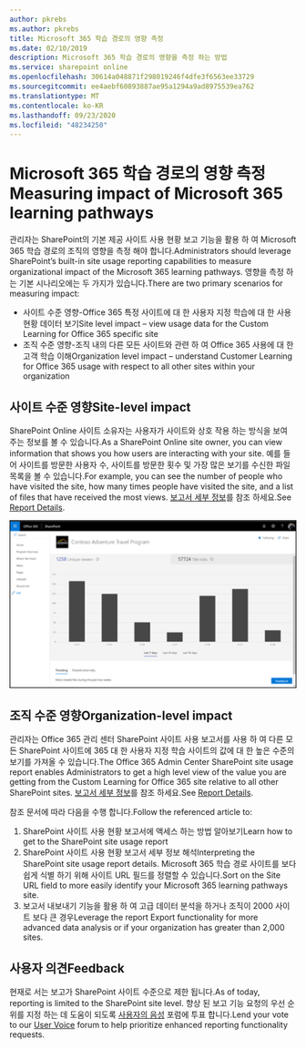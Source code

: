 ```yaml
---
author: pkrebs
ms.author: pkrebs
title: Microsoft 365 학습 경로의 영향 측정
ms.date: 02/10/2019
description: Microsoft 365 학습 경로의 영향을 측정 하는 방법
ms.service: sharepoint online
ms.openlocfilehash: 30614a048871f298019246f4dfe3f6563ee33729
ms.sourcegitcommit: ee4aebf60893887ae95a1294a9ad8975539ea762
ms.translationtype: MT
ms.contentlocale: ko-KR
ms.lasthandoff: 09/23/2020
ms.locfileid: "48234250"
---
```

# <a name="measuring-impact-of-microsoft-365-learning-pathways"></a><span data-ttu-id="1a9ea-103">Microsoft 365 학습 경로의 영향 측정</span><span class="sxs-lookup"><span data-stu-id="1a9ea-103">Measuring impact of Microsoft 365 learning pathways</span></span>

<span data-ttu-id="1a9ea-104">관리자는 SharePoint의 기본 제공 사이트 사용 현황 보고 기능을 활용 하 여 Microsoft 365 학습 경로의 조직의 영향을 측정 해야 합니다.</span><span class="sxs-lookup"><span data-stu-id="1a9ea-104">Administrators should leverage SharePoint’s built-in site usage reporting capabilities to measure organizational impact of the Microsoft 365 learning pathways.</span></span> <span data-ttu-id="1a9ea-105">영향을 측정 하는 기본 시나리오에는 두 가지가 있습니다.</span><span class="sxs-lookup"><span data-stu-id="1a9ea-105">There are two primary scenarios for measuring impact:</span></span> 
- <span data-ttu-id="1a9ea-106">사이트 수준 영향-Office 365 특정 사이트에 대 한 사용자 지정 학습에 대 한 사용 현황 데이터 보기</span><span class="sxs-lookup"><span data-stu-id="1a9ea-106">Site level impact – view usage data for the Custom Learning for Office 365 specific site</span></span> 
- <span data-ttu-id="1a9ea-107">조직 수준 영향-조직 내의 다른 모든 사이트와 관련 하 여 Office 365 사용에 대 한 고객 학습 이해</span><span class="sxs-lookup"><span data-stu-id="1a9ea-107">Organization level impact – understand Customer Learning for Office 365 usage with respect to all other sites within your organization</span></span>

## <a name="site-level-impact"></a><span data-ttu-id="1a9ea-108">사이트 수준 영향</span><span class="sxs-lookup"><span data-stu-id="1a9ea-108">Site-level impact</span></span>

<span data-ttu-id="1a9ea-109">SharePoint Online 사이트 소유자는 사용자가 사이트와 상호 작용 하는 방식을 보여 주는 정보를 볼 수 있습니다.</span><span class="sxs-lookup"><span data-stu-id="1a9ea-109">As a SharePoint Online site owner, you can view information that shows you how users are interacting with your site.</span></span> <span data-ttu-id="1a9ea-110">예를 들어 사이트를 방문한 사용자 수, 사이트를 방문한 횟수 및 가장 많은 보기를 수신한 파일 목록을 볼 수 있습니다.</span><span class="sxs-lookup"><span data-stu-id="1a9ea-110">For example, you can see the number of people who have visited the site, how many times people have visited the site, and a list of files that have received the most views.</span></span> <span data-ttu-id="1a9ea-111">[보고서 세부 정보](https://support.office.com/article/view-usage-data-for-your-sharepoint-site-2fa8ddc2-c4b3-4268-8d26-a772dc55779e)를 참조 하세요.</span><span class="sxs-lookup"><span data-stu-id="1a9ea-111">See [Report Details](https://support.office.com/article/view-usage-data-for-your-sharepoint-site-2fa8ddc2-c4b3-4268-8d26-a772dc55779e).</span></span> 

![cg-measureimpactreport.png](media/cg-measureimpactreport.png)

## <a name="organization-level-impact"></a><span data-ttu-id="1a9ea-113">조직 수준 영향</span><span class="sxs-lookup"><span data-stu-id="1a9ea-113">Organization-level impact</span></span>
<span data-ttu-id="1a9ea-114">관리자는 Office 365 관리 센터 SharePoint 사이트 사용 보고서를 사용 하 여 다른 모든 SharePoint 사이트에 365 대 한 사용자 지정 학습 사이트의 값에 대 한 높은 수준의 보기를 가져올 수 있습니다.</span><span class="sxs-lookup"><span data-stu-id="1a9ea-114">The Office 365 Admin Center SharePoint site usage report enables Administrators to get a high level view of the value you are getting from the Custom Learning for Office 365 site relative to all other SharePoint sites.</span></span> <span data-ttu-id="1a9ea-115">[보고서 세부 정보](https://docs.microsoft.com/office365/admin/activity-reports/sharepoint-site-usage?view=o365-worldwide)를 참조 하세요.</span><span class="sxs-lookup"><span data-stu-id="1a9ea-115">See [Report Details](https://docs.microsoft.com/office365/admin/activity-reports/sharepoint-site-usage?view=o365-worldwide).</span></span>
 
<span data-ttu-id="1a9ea-116">참조 문서에 따라 다음을 수행 합니다.</span><span class="sxs-lookup"><span data-stu-id="1a9ea-116">Follow the referenced article to:</span></span> 
1. <span data-ttu-id="1a9ea-117">SharePoint 사이트 사용 현황 보고서에 액세스 하는 방법 알아보기</span><span class="sxs-lookup"><span data-stu-id="1a9ea-117">Learn how to get to the SharePoint site usage report</span></span> 
2. <span data-ttu-id="1a9ea-118">SharePoint 사이트 사용 현황 보고서 세부 정보 해석</span><span class="sxs-lookup"><span data-stu-id="1a9ea-118">Interpreting the SharePoint site usage report details.</span></span> <span data-ttu-id="1a9ea-119">Microsoft 365 학습 경로 사이트를 보다 쉽게 식별 하기 위해 사이트 URL 필드를 정렬할 수 있습니다.</span><span class="sxs-lookup"><span data-stu-id="1a9ea-119">Sort on the Site URL field to more easily identify your Microsoft 365 learning pathways site.</span></span> 
3. <span data-ttu-id="1a9ea-120">보고서 내보내기 기능을 활용 하 여 고급 데이터 분석을 하거나 조직이 2000 사이트 보다 큰 경우</span><span class="sxs-lookup"><span data-stu-id="1a9ea-120">Leverage the report Export functionality for more advanced data analysis or if your organization has greater than 2,000 sites.</span></span> 

## <a name="feedback"></a><span data-ttu-id="1a9ea-121">사용자 의견</span><span class="sxs-lookup"><span data-stu-id="1a9ea-121">Feedback</span></span>

<span data-ttu-id="1a9ea-122">현재로 서는 보고가 SharePoint 사이트 수준으로 제한 됩니다.</span><span class="sxs-lookup"><span data-stu-id="1a9ea-122">As of today, reporting is limited to the SharePoint site level.</span></span> <span data-ttu-id="1a9ea-123">향상 된 보고 기능 요청의 우선 순위를 지정 하는 데 도움이 되도록 [사용자의 음성](https://go.microsoft.com/fwlink/?linkid=2109552) 포럼에 투표 합니다.</span><span class="sxs-lookup"><span data-stu-id="1a9ea-123">Lend your vote to our [User Voice](https://go.microsoft.com/fwlink/?linkid=2109552) forum to help prioritize enhanced reporting functionality requests.</span></span>   

